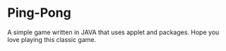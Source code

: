 # Ping-Pong
A simple game written in JAVA
that uses applet and packages.
Hope you love playing this classic game.
